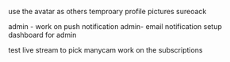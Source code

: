 use the avatar as others temproary profile pictures
sureoack

admin - work on push notification
admin- email notification setup
dashboard for admin

test live stream to pick manycam
work on the subscriptions
